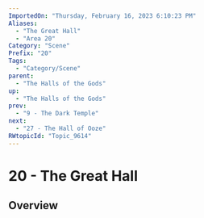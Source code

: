 ```yaml
---
ImportedOn: "Thursday, February 16, 2023 6:10:23 PM"
Aliases:
  - "The Great Hall"
  - "Area 20"
Category: "Scene"
Prefix: "20"
Tags:
  - "Category/Scene"
parent:
  - "The Halls of the Gods"
up:
  - "The Halls of the Gods"
prev:
  - "9 - The Dark Temple"
next:
  - "27 - The Hall of Ooze"
RWtopicId: "Topic_9614"
---
```

# 20 - The Great Hall
## Overview
